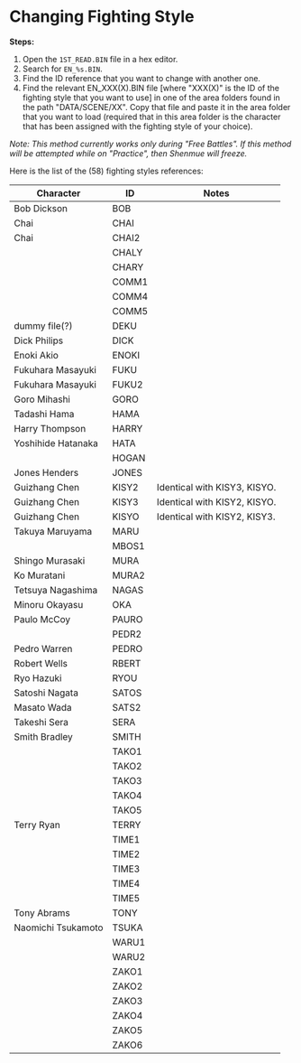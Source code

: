 # Changing Fighting Style

**Steps:**

1. Open the `1ST_READ.BIN` file in a hex editor.
2. Search for `EN_%s.BIN`.
3. Find the ID reference that you want to change with another one.
4. Find the relevant EN_XXX(X).BIN file [where "XXX(X)" is the ID of the fighting style that you want to use] in one of the area folders found in the path "DATA/SCENE/XX". Copy that file and paste it in the area folder that you want to load (required that in this area folder is the character that has been assigned with the fighting style of your choice).

*Note: This method currently works only during "Free Battles". If this method will be attempted while on "Practice", then Shenmue will freeze.*

Here is the list of the (58) fighting styles references:

| **Character**      | **ID** | **Notes**                    |
| ------------------ | ------ | ---------------------------- |
| Bob Dickson        | BOB    |                              |
| Chai               | CHAI   |                              |
| Chai               | CHAI2  |                              |
|                    | CHALY  |                              |
|                    | CHARY  |                              |
|                    | COMM1  |                              |
|                    | COMM4  |                              |
|                    | COMM5  |                              |
| dummy file(?)      | DEKU   |                              |
| Dick Philips       | DICK   |                              |
| Enoki Akio         | ENOKI  |                              |
| Fukuhara Masayuki  | FUKU   |                              |
| Fukuhara Masayuki  | FUKU2  |                              |
| Goro Mihashi       | GORO   |                              |
| Tadashi Hama       | HAMA   |                              |
| Harry Thompson     | HARRY  |                              |
| Yoshihide Hatanaka | HATA   |                              |
|                    | HOGAN  |                              |
| Jones Henders      | JONES  |                              |
| Guizhang Chen      | KISY2  | Identical with KISY3, KISYO. |
| Guizhang Chen      | KISY3  | Identical with KISY2, KISYO. |
| Guizhang Chen      | KISYO  | Identical with KISY2, KISY3. |
| Takuya Maruyama    | MARU   |                              |
|                    | MBOS1  |                              |
| Shingo Murasaki    | MURA   |                              |
| Ko Muratani        | MURA2  |                              |
| Tetsuya Nagashima  | NAGAS  |                              |
| Minoru Okayasu     | OKA    |                              |
| Paulo McCoy        | PAURO  |                              |
|                    | PEDR2  |                              |
| Pedro Warren       | PEDRO  |                              |
| Robert Wells       | RBERT  |                              |
| Ryo Hazuki         | RYOU   |                              |
| Satoshi Nagata     | SATOS  |                              |
| Masato Wada        | SATS2  |                              |
| Takeshi Sera       | SERA   |                              |
| Smith Bradley      | SMITH  |                              |
|                    | TAKO1  |                              |
|                    | TAKO2  |                              |
|                    | TAKO3  |                              |
|                    | TAKO4  |                              |
|                    | TAKO5  |                              |
| Terry Ryan         | TERRY  |                              |
|                    | TIME1  |                              |
|                    | TIME2  |                              |
|                    | TIME3  |                              |
|                    | TIME4  |                              |
|                    | TIME5  |                              |
| Tony Abrams        | TONY   |                              |
| Naomichi Tsukamoto | TSUKA  |                              |
|                    | WARU1  |                              |
|                    | WARU2  |                              |
|                    | ZAKO1  |                              |
|                    | ZAKO2  |                              |
|                    | ZAKO3  |                              |
|                    | ZAKO4  |                              |
|                    | ZAKO5  |                              |
|                    | ZAKO6  |                              |